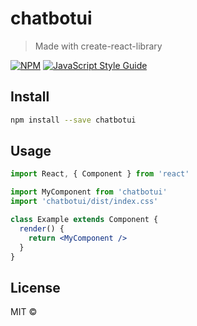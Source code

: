 # chatbotui

> Made with create-react-library

[![NPM](https://img.shields.io/npm/v/chatbotui.svg)](https://www.npmjs.com/package/chatbotui) [![JavaScript Style Guide](https://img.shields.io/badge/code_style-standard-brightgreen.svg)](https://standardjs.com)

## Install

```bash
npm install --save chatbotui
```

## Usage

```jsx
import React, { Component } from 'react'

import MyComponent from 'chatbotui'
import 'chatbotui/dist/index.css'

class Example extends Component {
  render() {
    return <MyComponent />
  }
}
```

## License

MIT © [](https://github.com/)
